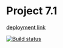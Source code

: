 # Project 7.1
[deployment link](https://vladimskov.github.io/ahj_6.1/ "deployment link")

[![Build status](https://ci.appveyor.com/api/projects/status/i73rl8hs34okqnmp?svg=true)](https://ci.appveyor.com/project/VladimsKov/ahj-6-1)

